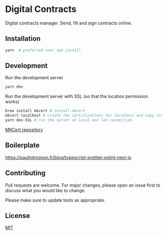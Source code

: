 # Digital Contracts

Digital contracts manager. Send, fill and sign contracts online.

## Installation

```bash
yarn  # preferred over npm install
```

## Development

Run the development server

```bash
yarn dev
```

Run the development server with SSL (so that the location permission works)

```bash
brew install mkcert # install mkcert
mkcert localhost # create the certifications for localhost and copy into ./https_cert/
yarn dev-SSL # run the server on local and lan connection
```

[MKCert repository](https://github.com/FiloSottile/mkcert)

## Boilerplate

https://paulintrognon.fr/blog/typescript-prettier-eslint-next-js

## Contributing

Pull requests are welcome. For major changes, please open an issue first to discuss what you would like to change.

Please make sure to update tests as appropriate.

## License

[MIT](https://choosealicense.com/licenses/mit/)
